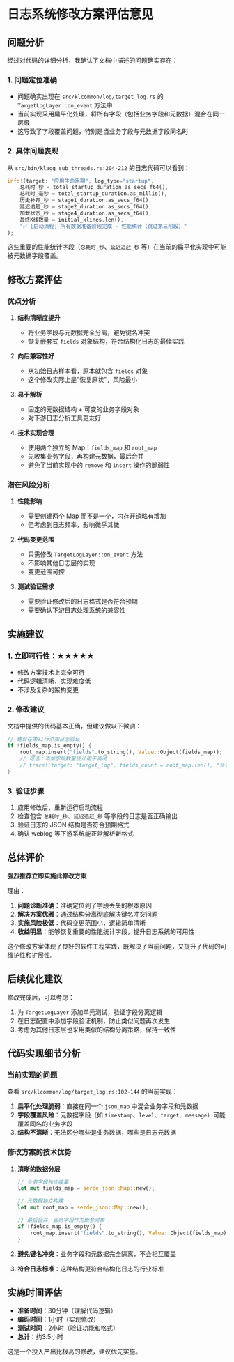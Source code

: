 # 日志系统修改方案评估意见

## 问题分析

经过对代码的详细分析，我确认了文档中描述的问题确实存在：

### 1. 问题定位准确
- 问题确实出现在 `src/klcommon/log/target_log.rs` 的 `TargetLogLayer::on_event` 方法中
- 当前实现采用扁平化处理，将所有字段（包括业务字段和元数据）混合在同一层级
- 这导致了字段覆盖问题，特别是当业务字段与元数据字段同名时

### 2. 具体问题表现
从 `src/bin/klagg_sub_threads.rs:204-212` 的日志代码可以看到：
```rust
info!(target: "应用生命周期", log_type="startup",
    总耗时_秒 = total_startup_duration.as_secs_f64(),
    总耗时_毫秒 = total_startup_duration.as_millis(),
    历史补齐_秒 = stage1_duration.as_secs_f64(),
    延迟追赶_秒 = stage2_duration.as_secs_f64(),
    加载状态_秒 = stage4_duration.as_secs_f64(),
    最终K线数量 = initial_klines.len(),
    "✅ [启动流程] 所有数据准备阶段完成 - 性能统计（跳过第三阶段）"
);
```

这些重要的性能统计字段（`总耗时_秒`、`延迟追赶_秒` 等）在当前的扁平化实现中可能被元数据字段覆盖。

## 修改方案评估

### 优点分析

1. **结构清晰度提升**
   - 将业务字段与元数据完全分离，避免键名冲突
   - 恢复嵌套式 `fields` 对象结构，符合结构化日志的最佳实践

2. **向后兼容性好**
   - 从初始日志样本看，原本就包含 `fields` 对象
   - 这个修改实际上是"恢复原状"，风险最小

3. **易于解析**
   - 固定的元数据结构 + 可变的业务字段对象
   - 对下游日志分析工具更友好

4. **技术实现合理**
   - 使用两个独立的 Map：`fields_map` 和 `root_map`
   - 先收集业务字段，再构建元数据，最后合并
   - 避免了当前实现中的 `remove` 和 `insert` 操作的脆弱性

### 潜在风险分析

1. **性能影响**
   - 需要创建两个 Map 而不是一个，内存开销略有增加
   - 但考虑到日志频率，影响微乎其微

2. **代码变更范围**
   - 只需修改 `TargetLogLayer::on_event` 方法
   - 不影响其他日志层的实现
   - 变更范围可控

3. **测试验证需求**
   - 需要验证修改后的日志格式是否符合预期
   - 需要确认下游日志处理系统的兼容性

## 实施建议

### 1. 立即可行性：★★★★★
- 修改方案技术上完全可行
- 代码逻辑清晰，实现难度低
- 不涉及复杂的架构变更

### 2. 修改建议
文档中提供的代码基本正确，但建议做以下微调：

```rust
// 建议在第91行添加日志验证
if !fields_map.is_empty() {
    root_map.insert("fields".to_string(), Value::Object(fields_map));
    // 可选：添加字段数量统计用于调试
    // trace!(target: "target_log", fields_count = root_map.len(), "业务字段已添加到日志");
}
```

### 3. 验证步骤
1. 应用修改后，重新运行启动流程
2. 检查包含 `总耗时_秒`、`延迟追赶_秒` 等字段的日志是否正确输出
3. 验证日志的 JSON 结构是否符合预期格式
4. 确认 weblog 等下游系统能正常解析新格式

## 总体评价

**强烈推荐立即实施此修改方案**

理由：
1. **问题诊断准确**：准确定位到了字段丢失的根本原因
2. **解决方案优雅**：通过结构分离彻底解决键名冲突问题  
3. **实施风险极低**：代码变更范围小，逻辑简单清晰
4. **收益明显**：能够恢复重要的性能统计字段，提升日志系统的可用性

这个修改方案体现了良好的软件工程实践，既解决了当前问题，又提升了代码的可维护性和扩展性。

## 后续优化建议

修改完成后，可以考虑：
1. 为 `TargetLogLayer` 添加单元测试，验证字段分离逻辑
2. 在日志配置中添加字段验证机制，防止类似问题再次发生
3. 考虑为其他日志层也采用类似的结构分离策略，保持一致性

## 代码实现细节分析

### 当前实现的问题
查看 `src/klcommon/log/target_log.rs:102-144` 的当前实现：

1. **扁平化处理脆弱**：直接在同一个 `json_map` 中混合业务字段和元数据
2. **字段覆盖风险**：元数据字段（如 `timestamp`、`level`、`target`、`message`）可能覆盖同名的业务字段
3. **结构不清晰**：无法区分哪些是业务数据，哪些是日志元数据

### 修改方案的技术优势

1. **清晰的数据分层**
   ```rust
   // 业务字段独立收集
   let mut fields_map = serde_json::Map::new();
   
   // 元数据独立构建
   let mut root_map = serde_json::Map::new();
   
   // 最后合并，业务字段作为嵌套对象
   if !fields_map.is_empty() {
       root_map.insert("fields".to_string(), Value::Object(fields_map));
   }
   ```

2. **避免键名冲突**：业务字段和元数据完全隔离，不会相互覆盖

3. **符合日志标准**：这种结构更符合结构化日志的行业标准

## 实施时间评估

- **准备时间**：30分钟（理解代码逻辑）
- **编码时间**：1小时（实现修改）
- **测试时间**：2小时（验证功能和格式）
- **总计**：约3.5小时

这是一个投入产出比极高的修改，建议优先实施。
